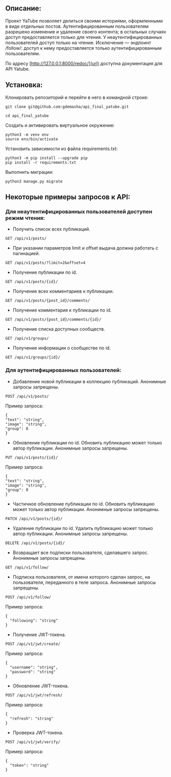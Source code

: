 ## Описание:

Проект YaTube позволяет делиться своими историями, оформленными в виде отдельных постов. Аутентифицированным пользователям разрешено изменение и удаление своего контента; в остальных случаях доступ предоставляется только для чтения. У неаутентифицированных пользователей доступ только на чтение. Исключение — эндпоинт /follow/: доступ к нему предоставляется только аутентифицированным пользователям. 

По адресу [http://127.0.0.1:8000/redoc/](url) доступна документация для API Yatube.

## Установка:

Клонировать репозиторий и перейти в него в командной строке:
```
git clone git@github.com:gdemasha/api_final_yatube.git
```
```
cd api_final_yatube
```
Cоздать и активировать виртуальное окружение:
```
python3 -m venv env
source env/bin/activate
```
Установить зависимости из файла requirements.txt:
```
python3 -m pip install --upgrade pip
pip install -r requirements.txt
```
Выполнить миграции:
```
python3 manage.py migrate
```

## Некоторые примеры запросов к API:

### Для неаутентифицированных пользователей доступен режим чтения:

- Получить список всех публикаций.
```
GET /api/v1/posts/
```
- При указании параметров limit и offset выдача должна работать с пагинацией.
```
GET /api/v1/posts/?limit=2&offset=4
```
- Получение публикации по id.
```
GET /api/v1/posts/{id}/
```
- Получение всех комментариев к публикации.
```
GET /api/v1/posts/{post_id}/comments/
```
- Получение комментария к публикации по id.
```
GET /api/v1/posts/{post_id}/comments/{id}/
```
- Получение списка доступных сообществ.
```
GET /api/v1/groups/
```
- Получение информации о сообществе по id.
```
GET /api/v1/groups/{id}/
```

### Для аутентифицированных пользователей:

- Добавление новой публикации в коллекцию публикаций. Анонимные запросы запрещены.
```
POST /api/v1/posts/
```
Пример запроса:
```
{
"text": "string",
"image": "string",
"group": 0
}
```
- Обновление публикации по id. Обновить публикацию может только автор публикации. Анонимные запросы запрещены.
```
PUT /api/v1/posts/{id}/
```
Пример запроса:
```
{
"text": "string",
"image": "string",
"group": 0
}
```
- Частичное обновление публикации по id. Обновить публикацию может только автор публикации. Анонимные запросы запрещены.
```
PATCH /api/v1/posts/{id}/
```
- Удаление публикации по id. Удалить публикацию может только автор публикации. Анонимные запросы запрещены.
```
DELETE /api/v1/posts/{id}/
```
- Возвращает все подписки пользователя, сделавшего запрос. Анонимные запросы запрещены.
```
GET /api/v1/follow/
```
- Подписка пользователя, от имени которого сделан запрос, на пользователя, переданного в теле запроса. Анонимные запросы запрещены.
```
POST /api/v1/follow/
```
Пример запроса:
```
{
  "following": "string"
}
```
- Получение JWT-токена.
```
POST /api/v1/jwt/create/
```
Пример запроса:
```
{
  "username": "string",
  "password": "string"
}
```
- Обновление JWT-токена.
```
POST /api/v1/jwt/refresh/
```
Пример запроса:
```
{
  "refresh": "string"
}
```
- Проверка JWT-токена.
```
POST /api/v1/jwt/verify/
```
Пример запроса:
```
{
  "token": "string"
}
```





